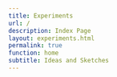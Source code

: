 ```yaml
---
title: Experiments
url: /
description: Index Page
layout: experiments.html
permalink: true
function: home
subtitle: Ideas and Sketches
---
```

